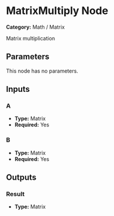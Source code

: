 
# MatrixMultiply Node

**Category:** Math / Matrix

Matrix multiplication

## Parameters

This node has no parameters.

## Inputs


### A
- **Type:** Matrix
- **Required:** Yes



### B
- **Type:** Matrix
- **Required:** Yes



## Outputs


### Result
- **Type:** Matrix




